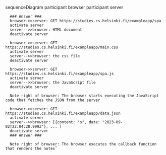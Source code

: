 sequenceDiagram
      participant browser
      participant server

      ### Answer ###
      browser->>server: GET https://studies.cs.helsinki.fi/exampleapp/spa
      activate server
      server-->>browser: HTML document
      deactivate server

      browser->>server: GET https://studies.cs.helsinki.fi/exampleapp/main.css
      activate server
      server-->>browser: the css file
      deactivate server

      browser->>server: GET https://studies.cs.helsinki.fi/exampleapp/spa.js
      activate server
      server-->>browser: the JavaScript file
      deactivate server

      Note right of browser: The browser starts executing the JavaScript code that fetches the JSON from the server

      browser->>server: GET https://studies.cs.helsinki.fi/exampleapp/data.json
      activate server
      server-->>browser: [{content: "s", date: "2023-09-02T22:04:28.999Z"}, ... ]
      deactivate server
      ### Answer ###

      Note right of browser: The browser executes the callback function that renders the notes˚